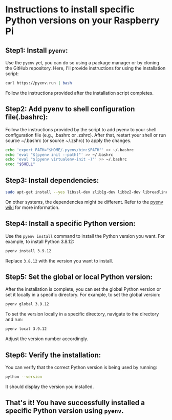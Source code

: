 # Instructions to install specific Python versions on your Raspberry Pi

## Step1: **Install `pyenv`:**
   Use the `pyenv` yet, you can do so using a package manager or by cloning the GitHub repository. Here, I'll provide instructions for using the installation script:

   ```bash
   curl https://pyenv.run | bash
   ```

   Follow the instructions provided after the installation script completes.

## Step2: **Add pyenv to shell configuration file(.bashrc):**
   Follow the instructions provided by the script to add pyenv to your shell configuration file (e.g., .bashrc or .zshrc). After that, restart your shell or run source ~/.bashrc (or source ~/.zshrc) to apply the changes.

   ```bash
   echo 'export PATH="$HOME/.pyenv/bin:$PATH"' >> ~/.bashrc
   echo 'eval "$(pyenv init --path)"' >> ~/.bashrc
   echo 'eval "$(pyenv virtualenv-init -)"' >> ~/.bashrc
   exec "$SHELL"
   ```

## Step3: **Install dependencies:**

   ```bash
   sudo apt-get install --yes libssl-dev zlib1g-dev libbz2-dev libreadline-dev libsqlite3-dev llvm libncurses5-dev libncursesw5-dev xz-utils tk-dev libgdbm-dev lzma lzma-dev tcl-dev libxml2-dev libxmlsec1-dev libffi-dev liblzma-dev wget curl make build-essential openssl
   ```

   On other systems, the dependencies might be different. Refer to the [pyenv wiki](https://github.com/pyenv/pyenv/wiki/Common-build-problems) for more information.

## Step4: **Install a specific Python version:**
   Use the `pyenv install` command to install the Python version you want. For example, to install Python 3.8.12:

   ```bash
   pyenv install 3.9.12
   ```

   Replace `3.8.12` with the version you want to install.

## Step5: **Set the global or local Python version:**
   After the installation is complete, you can set the global Python version or set it locally in a specific directory. For example, to set the global version:

   ```bash
   pyenv global 3.9.12
   ```

   To set the version locally in a specific directory, navigate to the directory and run:

   ```bash
   pyenv local 3.9.12
   ```

   Adjust the version number accordingly.

## Step6: **Verify the installation:**
   You can verify that the correct Python version is being used by running:

   ```bash
   python --version
   ```

   It should display the version you installed.

## That's it! You have successfully installed a specific Python version using `pyenv`.
